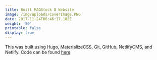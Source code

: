 ```yaml
---
title: Built MAGStock 8 Website
image: /img/uploads/CoverImage.PNG
date: 2017-11-24T06:46:17.102Z
weight: '50'
printable: false
display: true
---
```

This was built using Hugo, MaterializeCSS, Git, GitHub, NetlifyCMS, and Netlify. Code can be found [here](https://github.com/magfest/magstock-site)
